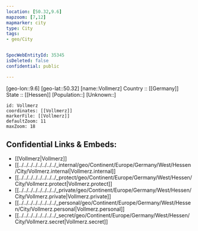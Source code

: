 ```yaml
---
location: [50.32,9.6] 
mapzoom: [7,12] 
mapmarker: city 
type: City
tags:
- geo/City


SpocWebEntityId: 35345
isDeleted: false
confidential: public

---
```

[geo-lon::9.6] 
[geo-lat::50.32] 
[name::Vollmerz] 
Country :: [[Germany]]  
State :: [[Hessen]] 
[Population::] 
[Unknown::] 


```leaflet
id: Vollmerz
coordinates: [[Vollmerz]] 
markerFile: [[Vollmerz]] 
defaultZoom: 11 
maxZoom: 18
```


## Confidential Links & Embeds: 
- [[Vollmerz|Vollmerz]]  
- [[../../../../../../../../_internal/geo/Continent/Europe/Germany/West/Hessen/City/Vollmerz.internal|Vollmerz.internal]] 
- [[../../../../../../../../_protect/geo/Continent/Europe/Germany/West/Hessen/City/Vollmerz.protect|Vollmerz.protect]] 
- [[../../../../../../../../_private/geo/Continent/Europe/Germany/West/Hessen/City/Vollmerz.private|Vollmerz.private]] 
- [[../../../../../../../../_personal/geo/Continent/Europe/Germany/West/Hessen/City/Vollmerz.personal|Vollmerz.personal]] 
- [[../../../../../../../../_secret/geo/Continent/Europe/Germany/West/Hessen/City/Vollmerz.secret|Vollmerz.secret]] 
